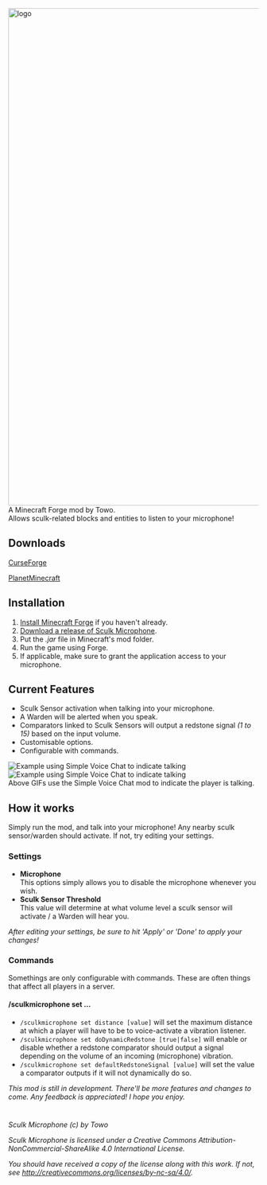 
<img src="https://i.postimg.cc/sfhVzsKQ/logo.png" alt="logo" width="1000"/>
A Minecraft Forge mod by Towo. <br>
Allows sculk-related blocks and entities to listen to your microphone!

## Downloads
[CurseForge](https://www.curseforge.com/minecraft/mc-mods/sculk-microphone/files/all) 

[PlanetMinecraft](https://www.planetminecraft.com/mod/sculk-microphone/)

## Installation
1. [Install Minecraft Forge](https://files.minecraftforge.net/net/minecraftforge/forge/) if you haven't already.
2. [Download a release of Sculk Microphone](https://github.com/Towodile/SculkMicrophoneMod/releases).
3. Put the *.jar* file in Minecraft's mod folder.
4. Run the game using Forge.
5. If applicable, make sure to grant the application access to your microphone.

## Current Features
- Sculk Sensor activation when talking into your microphone.
- A Warden will be alerted when you speak.
- Comparators linked to Sculk Sensors will output a redstone signal *(1 to 15)* based on the input volume.
- Customisable options.
- Configurable with commands.
	
![Example using Simple Voice Chat to indicate talking](https://i.giphy.com/media/t9tWlZaPS6yJKNoUao/giphy.webp)
![Example using Simple Voice Chat to indicate talking](https://i.giphy.com/media/ghaaaska1fdGEwVheC/giphy.webp)
<br> Above GIFs use the Simple Voice Chat mod to indicate the player is talking.

## How it works
Simply run the mod, and talk into your microphone! Any nearby sculk sensor/warden should activate. If not, try editing your settings.

### Settings
- **Microphone** <br>This options simply allows you to disable the microphone whenever you wish.
- **Sculk Sensor Threshold** <br>This value will determine at what volume level a sculk sensor will activate / a Warden will hear you.

*After editing your settings, be sure to hit 'Apply' or 'Done' to apply your changes!*

### Commands
Somethings are only configurable with commands. These are often things that affect all players in a server.
#### /sculkmicrophone set ...
- `/sculkmicrophone set distance [value]` will set the maximum distance at which a player will have to be to voice-activate a vibration listener.
- `/sculkmicrophone set doDynamicRedstone [true|false]` will enable or disable whether a redstone comparator should output a signal depending on the volume of an incoming (microphone) vibration.
- `/sculkmicrophone set defaultRedstoneSignal [value]` will set the value a comparator outputs if it will not dynamically do so.


*This mod is still in development. There'll be more features and changes to come. Any feedback is appreciated! I hope you enjoy.*

#
*Sculk Microphone (c) by Towo*

*Sculk Microphone is licensed under a Creative Commons Attribution-NonCommercial-ShareAlike 4.0 International License.*

*You should have received a copy of the license along with this work. If not, see http://creativecommons.org/licenses/by-nc-sa/4.0/.*
